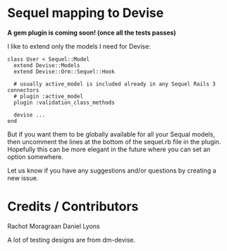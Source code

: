Sequel mapping to Devise
========================

**A gem plugin is coming soon! (once all the tests passes)**

I like to extend only the models I need for Devise:

    class User < Sequel::Model
      extend Devise::Models
      extend Devise::Orm::Sequel::Hook

      # usually active_model is included already in any Sequel Rails 3 connectors
      # plugin :active_model
      plugin :validation_class_methods

      devise ... 
    end

But if you want them to be globally available for all your Sequal models, then uncomment the lines at the bottom of the sequel.rb file in the plugin. Hopefully this can be more elegant in the future where you can set an option somewhere.

Let us know if you have any suggestions and/or questions by creating a new issue.

Credits / Contributors
======================

Rachot Moragraan
Daniel Lyons

A lot of testing designs are from dm-devise.

